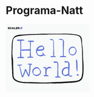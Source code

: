 # Programa-Natt
<img src="Helloworld.gif" style="max-width: 100%; display: inline-block;" data-target="animated-image.originalImage">

